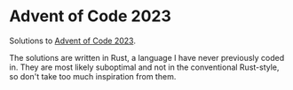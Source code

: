 # Advent of Code 2023

Solutions to [Advent of Code 2023](https://www.adventofcode.com).

The solutions are written in Rust, a language I have never previously coded in. They are most likely suboptimal and not in the conventional Rust-style, so don't take too much inspiration from them.
